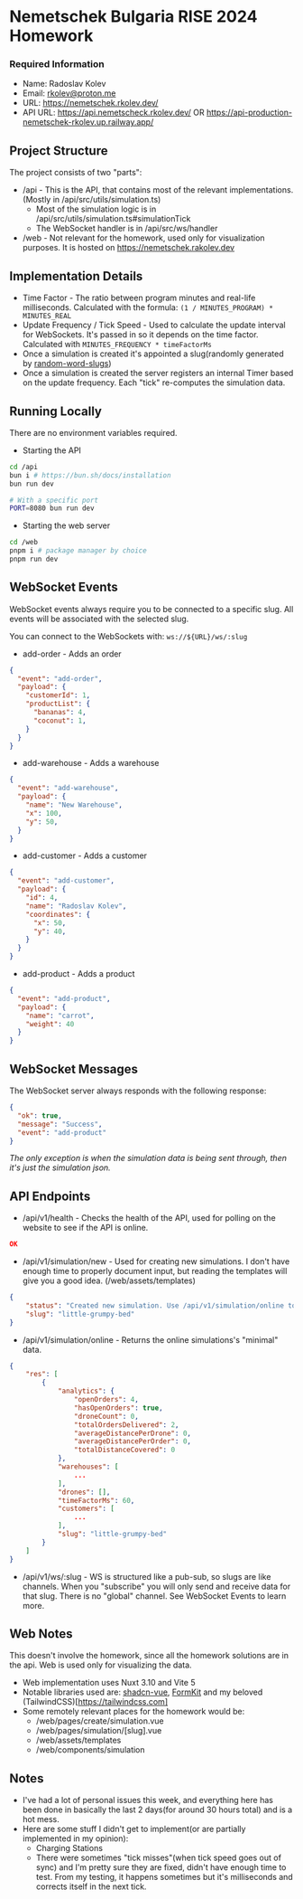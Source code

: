 # Nemetschek Bulgaria RISE 2024 Homework



### Required Information

* Name: Radoslav Kolev
* Email: rkolev@proton.me
* URL: https://nemetschek.rkolev.dev/
* API URL: https://api.nemetscheck.rkolev.dev/ OR https://api-production-nemetschek-rkolev.up.railway.app/

## Project Structure
The project consists of two "parts":
* /api - This is the API, that contains most of the relevant implementations. (Mostly in /api/src/utils/simulation.ts)
  * Most of the simulation logic is in /api/src/utils/simulation.ts#simulationTick
  * The WebSocket handler is in /api/src/ws/handler
* /web - Not relevant for the homework, used only for visualization purposes. It is hosted on https://nemetschek.rakolev.dev

## Implementation Details
* Time Factor - The ratio between program minutes and real-life milliseconds. Calculated with the formula: `(1 / MINUTES_PROGRAM) * MINUTES_REAL`
* Update Frequency / Tick Speed - Used to calculate the update interval for WebSockets. It's passed in so it depends on the time factor. Calculated with `MINUTES_FREQUENCY * timeFactorMs`
* Once a simulation is created it's appointed a slug(randomly generated by [random-word-slugs](random-word-slugs))
* Once a simulation is created the server registers an internal Timer based on the update frequency. Each "tick" re-computes the simulation data.

## Running Locally
There are no environment variables required.

* Starting the API
```bash
cd /api
bun i # https://bun.sh/docs/installation
bun run dev

# With a specific port
PORT=8080 bun run dev
```

* Starting the web server
```bash
cd /web
pnpm i # package manager by choice
pnpm run dev
```

## WebSocket Events
WebSocket events always require you to be connected to a specific slug. All events will be associated with the selected slug.

You can connect to the WebSockets with: `ws://${URL}/ws/:slug`

* add-order - Adds an order
```json
{
  "event": "add-order",
  "payload": {
    "customerId": 1,
    "productList": {
      "bananas": 4,
      "coconut": 1,
    }
  }
}
```

* add-warehouse - Adds a warehouse
```json
{
  "event": "add-warehouse",
  "payload": {
    "name": "New Warehouse",
    "x": 100,
    "y": 50,
  }
}
```

* add-customer - Adds a customer
```json
{
  "event": "add-customer",
  "payload": {
    "id": 4,
    "name": "Radoslav Kolev",
    "coordinates": {
      "x": 50,
      "y": 40,
    }
  }
}
```

* add-product - Adds a product
```json
{
  "event": "add-product",
  "payload": {
    "name": "carrot",
    "weight": 40
  }
}
```

## WebSocket Messages
The WebSocket server always responds with the following response:
```json
{
  "ok": true,
  "message": "Success",
  "event": "add-product"
}
```
_The only exception is when the simulation data is being sent through, then it's just the simulation json._

## API Endpoints
* /api/v1/health - Checks the health of the API, used for polling on the website to see if the API is online.
```json
OK
```

* /api/v1/simulation/new - Used for creating new simulations. I don't have enough time to properly document input, but reading the templates will give you a good idea. (/web/assets/templates)
```json
{
	"status": "Created new simulation. Use /api/v1/simulation/online to see all online simulations.",
	"slug": "little-grumpy-bed"
}
```

* /api/v1/simulation/online - Returns the online simulations's "minimal" data.
```json
{
	"res": [
		{
			"analytics": {
				"openOrders": 4,
				"hasOpenOrders": true,
				"droneCount": 0,
				"totalOrdersDelivered": 2,
				"averageDistancePerDrone": 0,
				"averageDistancePerOrder": 0,
				"totalDistanceCovered": 0
			},
			"warehouses": [
				...
			],
			"drones": [],
			"timeFactorMs": 60,
			"customers": [
				...
			],
			"slug": "little-grumpy-bed"
		}
	]
}
```

* /api/v1/ws/:slug - WS is structured like a pub-sub, so slugs are like channels. When you "subscribe" you will only send and receive data for that slug. There is no "global" channel. See WebSocket Events to learn more. 

## Web Notes
This doesn't involve the homework, since all the homework solutions are in the api. Web is used only for visualizing the data.

* Web implementation uses Nuxt 3.10 and Vite 5
* Notable libraries used are: [shadcn-vue](https://www.shadcn-vue.com), [FormKit](https://formkit.com) and my beloved (TailwindCSS)[https://tailwindcss.com]
* Some remotely relevant places for the homework would be:
  * /web/pages/create/simulation.vue
  * /web/pages/simulation/[slug].vue
  * /web/assets/templates
  * /web/components/simulation

## Notes
* I've had a lot of personal issues this week, and everything here has been done in basically the last 2 days(for around 30 hours total) and is a hot mess.
* Here are some stuff I didn't get to implement(or are partially implemented in my opinion):
  * Charging Stations
  * There were sometimes "tick misses"(when tick speed goes out of sync) and I'm pretty sure they are fixed, didn't have enough time to test. From my testing, it happens sometimes but it's milliseconds and corrects itself in the next tick.
